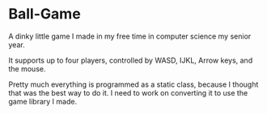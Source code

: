 Ball-Game
=========

A dinky little game I made in my free time in computer science my senior year.

It supports up to four players, controlled by WASD, IJKL, Arrow keys, and the mouse.

Pretty much everything is programmed as a static class, because I thought that was the
best way to do it.  I need to work on converting it to use the game library I made.
